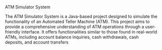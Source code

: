 ATM Simulator System

The ATM Simulator System is a Java-based project designed to simulate the functionality of an Automated Teller Machine (ATM). This project aims to provide a comprehensive understanding of ATM operations through a user-friendly interface. It offers functionalities similar to those found in real-world ATMs, including account balance inquiries, cash withdrawals, cash deposits, and account transfers
